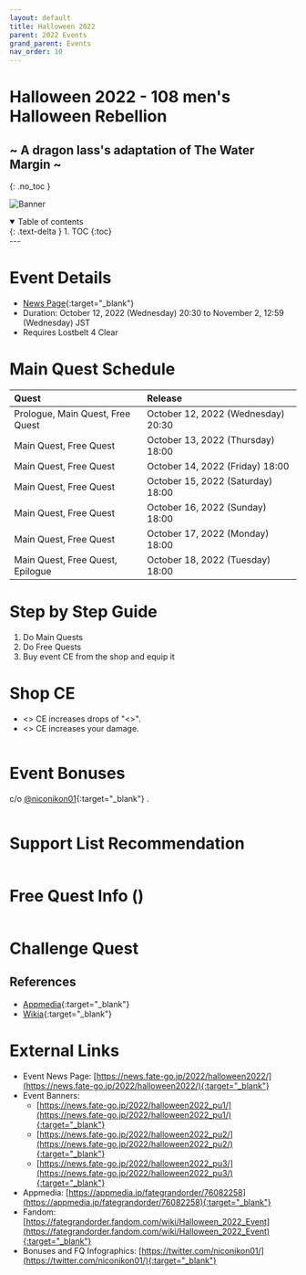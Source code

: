 ```yaml
---
layout: default
title: Halloween 2022
parent: 2022 Events
grand_parent: Events
nav_order: 10
---
```


# Halloween 2022 - 108 men's Halloween Rebellion
## ~ A dragon lass's adaptation of The Water Margin ~
{: .no_toc }

![Banner](https://news.fate-go.jp/wp-content/uploads/2022/halloween2022_tjwol/top_banner.png)

<details open markdown="block">
  <summary>
    Table of contents
  </summary>
  {: .text-delta }
1. TOC
{:toc}
</details>
---

# Event Details
- [News Page](https://news.fate-go.jp/2022/halloween2022/){:target="_blank"}
- Duration: October 12, 2022 (Wednesday) 20:30 to November 2, 12:59 (Wednesday) JST
- Requires Lostbelt 4 Clear

# Main Quest Schedule

| Quest | Release |
| :-- | :-- |
| Prologue, Main Quest, Free Quest | October 12, 2022 (Wednesday) 20:30 |
| Main Quest, Free Quest | October 13, 2022 (Thursday) 18:00 |
| Main Quest, Free Quest | October 14, 2022 (Friday) 18:00 |
| Main Quest, Free Quest | October 15, 2022 (Saturday) 18:00 |
| Main Quest, Free Quest | October 16, 2022 (Sunday) 18:00 |
| Main Quest, Free Quest | October 17, 2022 (Monday) 18:00 |
| Main Quest, Free Quest, Epilogue | October 18, 2022 (Tuesday) 18:00 |

# Step by Step Guide
1. Do Main Quests
2. Do Free Quests
3. Buy event CE from the shop and equip it


# Shop CE

- <> CE increases drops of "<>".
- <> CE increases your damage.

![]()

# Event Bonuses
c/o [@niconikon01](https://twitter.com/niconikon01/){:target="_blank"} .

![]()

# Support List Recommendation

![]()

# Free Quest Info ()

![]()

# Challenge Quest


## References

- [Appmedia](){:target="_blank"}
- [Wikia](){:target="_blank"}

# External Links
- Event News Page: [https://news.fate-go.jp/2022/halloween2022/](https://news.fate-go.jp/2022/halloween2022/){:target="_blank"}
- Event Banners:
    - [https://news.fate-go.jp/2022/halloween2022_pu1/](https://news.fate-go.jp/2022/halloween2022_pu1/){:target="_blank"}
    - [https://news.fate-go.jp/2022/halloween2022_pu2/](https://news.fate-go.jp/2022/halloween2022_pu2/){:target="_blank"}
    - [https://news.fate-go.jp/2022/halloween2022_pu3/](https://news.fate-go.jp/2022/halloween2022_pu3/){:target="_blank"}
- Appmedia: [https://appmedia.jp/fategrandorder/76082258](https://appmedia.jp/fategrandorder/76082258){:target="_blank"}
- Fandom: [https://fategrandorder.fandom.com/wiki/Halloween_2022_Event](https://fategrandorder.fandom.com/wiki/Halloween_2022_Event){:target="_blank"}
- Bonuses and FQ Infographics: [https://twitter.com/niconikon01/](https://twitter.com/niconikon01/){:target="_blank"}
